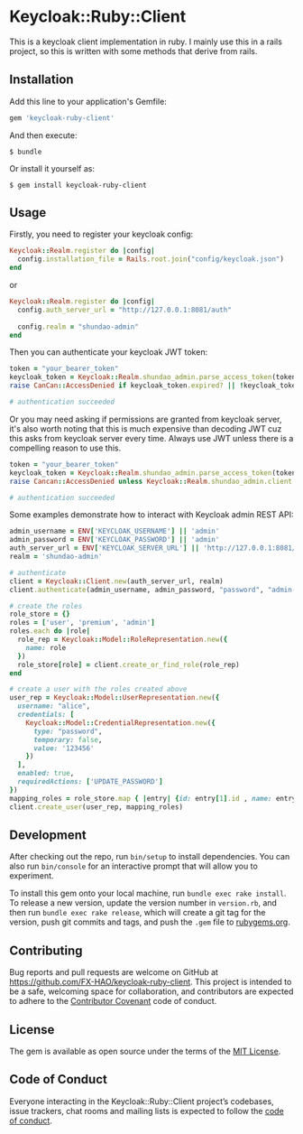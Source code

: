 # Keycloak::Ruby::Client

This is a keycloak client implementation in ruby. I mainly use this in a rails project, so this is 
written with some methods that derive from rails.

## Installation

Add this line to your application's Gemfile:

```ruby
gem 'keycloak-ruby-client'
```

And then execute:

    $ bundle

Or install it yourself as:

    $ gem install keycloak-ruby-client

## Usage

Firstly, you need to register your keycloak config:

```ruby
Keycloak::Realm.register do |config|
  config.installation_file = Rails.root.join("config/keycloak.json")
end
```

or 

```ruby
Keycloak::Realm.register do |config|
  config.auth_server_url = "http://127.0.0.1:8081/auth"
  
  config.realm = "shundao-admin"
end
```

Then you can authenticate your keycloak JWT token:

```ruby
token = "your_bearer_token"
keycloak_token = Keycloak::Realm.shundao_admin.parse_access_token(token) # an instance of Keycloak::AccessToken
raise CanCan::AccessDenied if keycloak_token.expired? || !keycloak_token.has_role?("admin")

# authentication succeeded 
```

Or you may need asking if permissions are granted from keycloak server, it's also worth noting that 
this is much expensive than decoding JWT cuz this asks from keycloak server every time. 
Always use JWT unless there is a compelling reason to use this.

```ruby
token = "your_bearer_token"
keycloak_token = Keycloak::Realm.shundao_admin.parse_access_token(token)
raise Cancan::AccessDenied unless Keycloak::Realm.shundao_admin.client.granted_by_server("Admin Resources#view", keycloak_token)

# authentication succeeded
```

Some examples demonstrate how to interact with Keycloak admin REST API:

```ruby
admin_username = ENV['KEYCLOAK_USERNAME'] || 'admin'
admin_password = ENV['KEYCLOAK_PASSWORD'] || 'admin'
auth_server_url = ENV['KEYCLOAK_SERVER_URL'] || 'http://127.0.0.1:8081/auth'
realm = 'shundao-admin'

# authenticate
client = Keycloak::Client.new(auth_server_url, realm)
client.authenticate(admin_username, admin_password, "password", "admin-cli", "master")

# create the roles
role_store = {}
roles = ['user', 'premium', 'admin']
roles.each do |role|
  role_rep = Keycloak::Model::RoleRepresentation.new({
    name: role
  })
  role_store[role] = client.create_or_find_role(role_rep)
end

# create a user with the roles created above
user_rep = Keycloak::Model::UserRepresentation.new({
  username: "alice",
  credentials: [
    Keycloak::Model::CredentialRepresentation.new({
      type: "password",
      temporary: false,
      value: '123456'
    })
  ],
  enabled: true,
  requiredActions: ['UPDATE_PASSWORD']
})
mapping_roles = role_store.map { |entry| {id: entry[1].id , name: entry[1].name} }
client.create_user(user_rep, mapping_roles)
```

## Development

After checking out the repo, run `bin/setup` to install dependencies. You can also run `bin/console` for an interactive prompt that will allow you to experiment.

To install this gem onto your local machine, run `bundle exec rake install`. To release a new version, update the version number in `version.rb`, and then run `bundle exec rake release`, which will create a git tag for the version, push git commits and tags, and push the `.gem` file to [rubygems.org](https://rubygems.org).

## Contributing

Bug reports and pull requests are welcome on GitHub at https://github.com/FX-HAO/keycloak-ruby-client. This project is intended to be a safe, welcoming space for collaboration, and contributors are expected to adhere to the [Contributor Covenant](http://contributor-covenant.org) code of conduct.

## License

The gem is available as open source under the terms of the [MIT License](https://opensource.org/licenses/MIT).

## Code of Conduct

Everyone interacting in the Keycloak::Ruby::Client project’s codebases, issue trackers, chat rooms and mailing lists is expected to follow the [code of conduct](https://github.com/FX-HAO/keycloak-ruby-client/blob/master/CODE_OF_CONDUCT.md).
